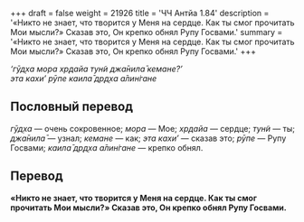 +++
draft = false
weight = 21926
title = 'ЧЧ Антйа 1.84'
description = '«Никто не знает, что творится у Меня на сердце. Как ты смог прочитать Мои мысли?» Сказав это, Он крепко обнял Рупу Госвами.'
summary = '«Никто не знает, что творится у Меня на сердце. Как ты смог прочитать Мои мысли?» Сказав это, Он крепко обнял Рупу Госвами.'
+++

_‘гӯд̣ха мора хр̣дайа тун̃и джа̄нила̄ кемане?’  
эта кахи’ рӯпе каила̄ др̣д̣ха а̄лин̇гане_

## Пословный перевод

_гӯд̣ха_ — очень сокровенное; _мора_ — Мое; _хр̣дайа_ — сердце; _тун̃и_ — ты; _джа̄нила̄_ — узнал; _кемане_ — как; _эта_ _кахи’_ — сказав это; _рӯпе_ — Рупу Госвами; _каила̄_ _др̣д̣ха_ _а̄лин̇гане_ — крепко обнял.

## Перевод

**«Никто не знает, что творится у Меня на сердце. Как ты смог прочитать Мои мысли?» Сказав это, Он крепко обнял Рупу Госвами.**
